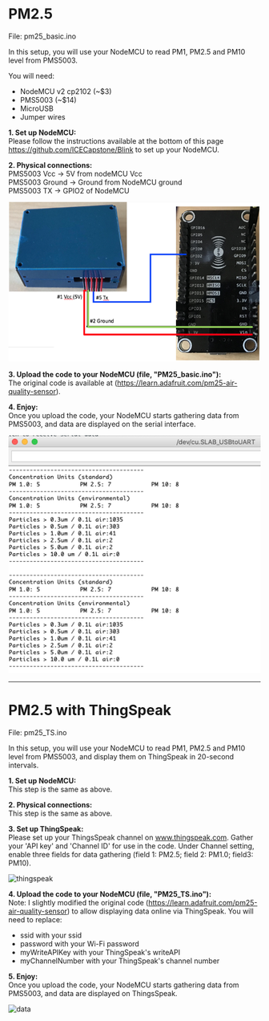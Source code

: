 # PM2.5 
File: pm25_basic.ino

In this setup, you will use your NodeMCU to read PM1, PM2.5 and PM10 level from PMS5003. 

You will need:

- NodeMCU v2 cp2102 (~$3)
- PMS5003 (~$14)
- MicroUSB
- Jumper wires

<b>1. Set up NodeMCU:</b><br>
Please follow the instructions available at the bottom of this page https://github.com/ICECapstone/Blink to set up your NodeMCU. 

<b>2. Physical connections: </b><br>
PMS5003 Vcc -> 5V from nodeMCU Vcc <br>
PMS5003 Ground -> Ground from NodeMCU ground <br>
PMS5003 TX -> GPIO2 of NodeMCU <br>

![](images/PM25config.png)

<b>3. Upload the code to your NodeMCU (file, "PM25_basic.ino"): </b><br> The original code is available at (https://learn.adafruit.com/pm25-air-quality-sensor).

<b>4. Enjoy: </b></br>
Once you upload the code, your NodeMCU starts gathering data from PMS5003, and data are displayed on the serial interface.  

![](images/PM25readings.png)


---
# PM2.5 with ThingSpeak
File: pm25_TS.ino

In this setup, you will use your NodeMCU to read PM1, PM2.5 and PM10 level from PMS5003, and display them on ThingSpeak in 20-second intervals. 

<b>1. Set up NodeMCU:</b><br>
This step is the same as above. 

<b>2. Physical connections: </b><br>
This step is the same as above.

<b>3. Set up ThingSpeak: </b><br>
Please set up your ThingsSpeak channel on www.thingspeak.com.  Gather your 'API key' and 'Channel ID' for use in the code.  Under Channel setting, enable three fields for data gathering (field 1: PM2.5; field 2: PM1.0; field3: PM10).

![thingspeak](https://user-images.githubusercontent.com/11530521/52684231-2253a980-2f78-11e9-8c2a-095cd966f92f.png)

<b>4. Upload the code to your NodeMCU (file, "PM25_TS.ino"): </b><br>
Note: I slightly modified the original code (https://learn.adafruit.com/pm25-air-quality-sensor) to allow displaying data online via ThingSpeak. You will need to replace:
- ssid with your ssid
- password with your Wi-Fi password
- myWriteAPIKey with your ThingSpeak's writeAPI 
- myChannelNumber with your ThingSpeak's channel number

<b>5. Enjoy: </b></br>
Once you upload the code, your NodeMCU starts gathering data from PMS5003, and data are displayed on ThingsSpeak.  

![data](https://user-images.githubusercontent.com/11530521/52684414-c63d5500-2f78-11e9-9d23-03794f51702d.png)

